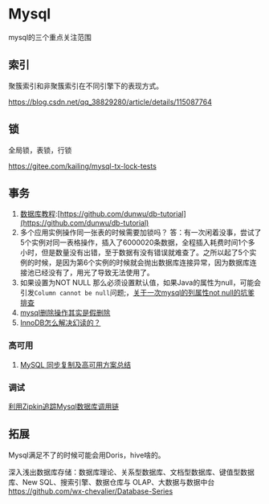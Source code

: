 Mysql
===
mysql的三个重点关注范围

## 索引

聚簇索引和非聚簇索引在不同引擎下的表现方式。

https://blog.csdn.net/qq_38829280/article/details/115087764


## 锁

全局锁，表锁，行锁

https://gitee.com/kailing/mysql-tx-lock-tests


## 事务

1. [数据库教程](https://github.com/dunwu/db-tutorial):[https://github.com/dunwu/db-tutorial](https://github.com/dunwu/db-tutorial)
1. 多个应用实例操作同一张表的时候需要加锁吗？
答：有一次闲着没事，尝试了5个实例对同一表格操作，插入了6000020条数据，全程插入耗费时间1个多小时，但是数量没有出错，至于数据有没有错误就难查了。之所以起了5个实例的时候，是因为第6个实例的时候就会抛出数据库连接异常，因为数据库连接池已经没有了，用光了导致无法使用了。
1. 如果设置为NOT NULL 那么必须设置默认值，如果Java的属性为null，可能会引发`Column cannot be null`问题;，[关于一次mysql的列属性not null的坑爹排查](https://blog.csdn.net/fyhailin/article/details/78538610)
1. [mysql删除操作其实是假删除](https://zhuanlan.zhihu.com/p/66336976)
1. [InnoDB怎么解决幻读的？](https://blog.csdn.net/qq_33330687/article/details/89004462)


### 高可用
1. [MySQL 同步复制及高可用方案总结](https://segmentfault.com/a/1190000022313462)


### 调试

[利用Zipkin追踪Mysql数据库调用链](https://segmentfault.com/a/1190000014751181)



## 拓展

Mysql满足不了的时候可能会用Doris，hive啥的。


深入浅出数据库存储：数据库理论、关系型数据库、文档型数据库、键值型数据库、New SQL、搜索引擎、数据仓库与 OLAP、大数据与数据中台
https://github.com/wx-chevalier/Database-Series

